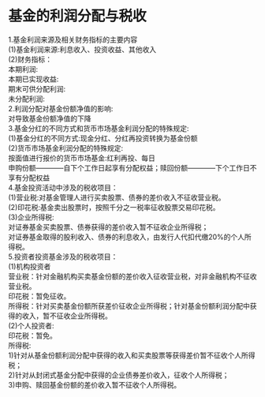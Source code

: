 # 基金的利润分配与税收

1.基金利润来源及相关财务指标的主要内容  
  (1)基金利润来源:利息收入、投资收益、其他收入  
  (2)财务指标：  
  	本期利润:  
  	本期已实现收益:  
  	期末可供分配利润:  
  	未分配利润:  
2.利润分配对基金份额净值的影响:  
  对导致基金份额净值的下降  
3.基金分红的不同方式和货币市场基金利润分配的特殊规定:  
  (1)基金分红的不同方式:现金分红、分红再投资转换为基金份额  
  (2)货币市场基金利润分配的特殊规定:  
     按面值进行报价的货币市场基金:红利再投、每日  
     申购份额————自下个工作日起享有分配权益；赎回份额————下个工作日不享有分配权益  
4.基金投资活动中涉及的税收项目：  
  (1)营业税:对基金管理人进行买卖股票、债券的差价收入不征收营业税。  
  (2)印花税:基金卖出股票时，按照千分之一税率征收股票交易印花税。  
  (3)企业所得税:  
     对证券基金买卖股票、债券获得的差价收入暂不征收企业所得税；  
     对证券基金取得的股利收入、债券的利息收入，由发行人代扣代缴20%的个人所得税。  
5.投资者投资基金涉及的税收项目：  
  (1)机构投资者  
     营业税：针对金融机构买卖基金份额的差价收入征收营业税，对非金融机构不征收营业税。  
     印花税：暂免征收。  
     所得税：针对买卖基金份额所获差价征收企业所得税；针对基金份额利润分配中获得的收入，暂不征收企业所得税。  
  (2)个人投资者:  
     印花税：暂免。  
     所得税:  
      1)针对从基金份额利润分配中获得的收入和买卖股票等获得差价暂不征收个人所得税；  
      2)针对从封闭式基金分配中获得的企业债券差价收入，征收个人所得税；  
      3)申购、赎回基金份额的差价收入暂不征收个人所得税。  
